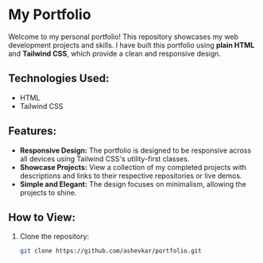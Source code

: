 # My Portfolio

Welcome to my personal portfolio! This repository showcases my web development projects and skills. I have built this portfolio using **plain HTML** and **Tailwind CSS**, which provide a clean and responsive design.

## Technologies Used:
- HTML
- Tailwind CSS

## Features:
- **Responsive Design:** The portfolio is designed to be responsive across all devices using Tailwind CSS's utility-first classes.
- **Showcase Projects:** View a collection of my completed projects with descriptions and links to their respective repositories or live demos.
- **Simple and Elegant:** The design focuses on minimalism, allowing the projects to shine.

## How to View:
1. Clone the repository:
   ```bash
   git clone https://github.com/ashevkar/portfolio.git
